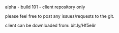 alpha - build 101 - client repository only

please feel free to post any issues/requests to the git.

client can be downloaded from: bit.ly/Hf5e6r